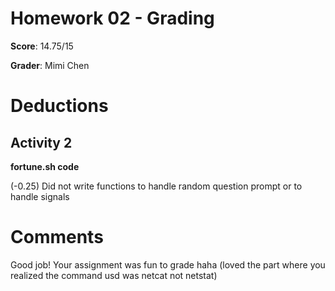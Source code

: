 Homework 02 - Grading
===================================
**Score**: 14.75/15

**Grader**: Mimi Chen

Deductions
===========================

Activity 2
----------------

**fortune.sh code**

(-0.25) Did not write functions to handle random question prompt or to handle signals


Comments
===========================
Good job! Your assignment was fun to grade haha (loved the part where you realized the command usd was netcat not netstat)
